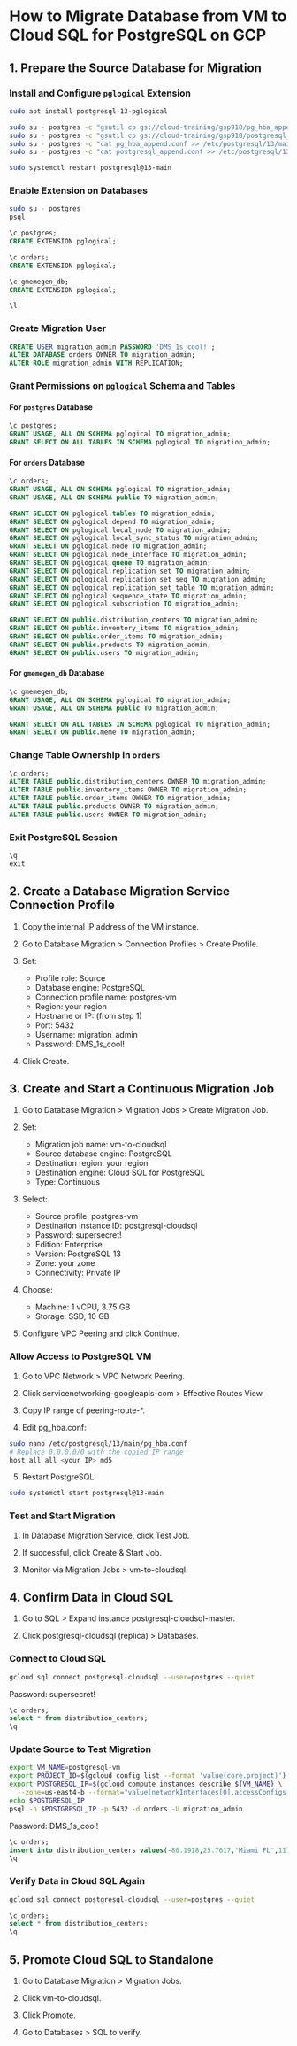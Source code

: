 
# How to Migrate Database from VM to Cloud SQL for PostgreSQL on GCP

## 1. Prepare the Source Database for Migration

### Install and Configure `pglogical` Extension

```bash
sudo apt install postgresql-13-pglogical

sudo su - postgres -c "gsutil cp gs://cloud-training/gsp918/pg_hba_append.conf ."
sudo su - postgres -c "gsutil cp gs://cloud-training/gsp918/postgresql_append.conf ."
sudo su - postgres -c "cat pg_hba_append.conf >> /etc/postgresql/13/main/pg_hba.conf"
sudo su - postgres -c "cat postgresql_append.conf >> /etc/postgresql/13/main/postgresql.conf"

sudo systemctl restart postgresql@13-main
```

### Enable Extension on Databases

```bash
sudo su - postgres
psql
```

```sql
\c postgres;
CREATE EXTENSION pglogical;

\c orders;
CREATE EXTENSION pglogical;

\c gmemegen_db;
CREATE EXTENSION pglogical;

\l
```

### Create Migration User

```sql
CREATE USER migration_admin PASSWORD 'DMS_1s_cool!';
ALTER DATABASE orders OWNER TO migration_admin;
ALTER ROLE migration_admin WITH REPLICATION;
```

### Grant Permissions on `pglogical` Schema and Tables

#### For `postgres` Database

```sql
\c postgres;
GRANT USAGE, ALL ON SCHEMA pglogical TO migration_admin;
GRANT SELECT ON ALL TABLES IN SCHEMA pglogical TO migration_admin;
```

#### For `orders` Database

```sql
\c orders;
GRANT USAGE, ALL ON SCHEMA pglogical TO migration_admin;
GRANT USAGE, ALL ON SCHEMA public TO migration_admin;

GRANT SELECT ON pglogical.tables TO migration_admin;
GRANT SELECT ON pglogical.depend TO migration_admin;
GRANT SELECT ON pglogical.local_node TO migration_admin;
GRANT SELECT ON pglogical.local_sync_status TO migration_admin;
GRANT SELECT ON pglogical.node TO migration_admin;
GRANT SELECT ON pglogical.node_interface TO migration_admin;
GRANT SELECT ON pglogical.queue TO migration_admin;
GRANT SELECT ON pglogical.replication_set TO migration_admin;
GRANT SELECT ON pglogical.replication_set_seq TO migration_admin;
GRANT SELECT ON pglogical.replication_set_table TO migration_admin;
GRANT SELECT ON pglogical.sequence_state TO migration_admin;
GRANT SELECT ON pglogical.subscription TO migration_admin;

GRANT SELECT ON public.distribution_centers TO migration_admin;
GRANT SELECT ON public.inventory_items TO migration_admin;
GRANT SELECT ON public.order_items TO migration_admin;
GRANT SELECT ON public.products TO migration_admin;
GRANT SELECT ON public.users TO migration_admin;
```

#### For `gmemegen_db` Database

```sql
\c gmemegen_db;
GRANT USAGE, ALL ON SCHEMA pglogical TO migration_admin;
GRANT USAGE, ALL ON SCHEMA public TO migration_admin;

GRANT SELECT ON ALL TABLES IN SCHEMA pglogical TO migration_admin;
GRANT SELECT ON public.meme TO migration_admin;
```

### Change Table Ownership in `orders`

```sql
\c orders;
ALTER TABLE public.distribution_centers OWNER TO migration_admin;
ALTER TABLE public.inventory_items OWNER TO migration_admin;
ALTER TABLE public.order_items OWNER TO migration_admin;
ALTER TABLE public.products OWNER TO migration_admin;
ALTER TABLE public.users OWNER TO migration_admin;
```

### Exit PostgreSQL Session

```sql
\q
exit
```

## 2. Create a Database Migration Service Connection Profile

1. Copy the internal IP address of the VM instance.

2. Go to Database Migration > Connection Profiles > Create Profile.

3. Set:
    - Profile role: Source
    - Database engine: PostgreSQL
    - Connection profile name: postgres-vm
    - Region: your region
    - Hostname or IP: (from step 1)
    - Port: 5432
    - Username: migration_admin
    - Password: DMS_1s_cool!

4. Click Create.

## 3. Create and Start a Continuous Migration Job

1. Go to Database Migration > Migration Jobs > Create Migration Job.

2. Set:
    - Migration job name: vm-to-cloudsql
    - Source database engine: PostgreSQL
    - Destination region: your region
    - Destination engine: Cloud SQL for PostgreSQL
    - Type: Continuous

3. Select:
    - Source profile: postgres-vm
    - Destination Instance ID: postgresql-cloudsql
    - Password: supersecret!
    - Edition: Enterprise
    - Version: PostgreSQL 13
    - Zone: your zone
    - Connectivity: Private IP

4. Choose:
    - Machine: 1 vCPU, 3.75 GB
    - Storage: SSD, 10 GB

5. Configure VPC Peering and click Continue.

### Allow Access to PostgreSQL VM

1. Go to VPC Network > VPC Network Peering.

2. Click servicenetworking-googleapis-com > Effective Routes View.

3. Copy IP range of peering-route-*.

4. Edit pg_hba.conf:

```bash
sudo nano /etc/postgresql/13/main/pg_hba.conf
# Replace 0.0.0.0/0 with the copied IP range
host all all <your IP> md5
```

5. Restart PostgreSQL:

```bash
sudo systemctl start postgresql@13-main
```

### Test and Start Migration

1. In Database Migration Service, click Test Job.

2. If successful, click Create & Start Job.

3. Monitor via Migration Jobs > vm-to-cloudsql.

## 4. Confirm Data in Cloud SQL

1. Go to SQL > Expand instance postgresql-cloudsql-master.

2. Click postgresql-cloudsql (replica) > Databases.

### Connect to Cloud SQL

```bash
gcloud sql connect postgresql-cloudsql --user=postgres --quiet
```

Password: supersecret!

```sql
\c orders;
select * from distribution_centers;
\q
```

### Update Source to Test Migration

```bash
export VM_NAME=postgresql-vm
export PROJECT_ID=$(gcloud config list --format 'value(core.project)')
export POSTGRESQL_IP=$(gcloud compute instances describe ${VM_NAME} \
  --zone=us-east4-b --format="value(networkInterfaces[0].accessConfigs[0].natIP)")
echo $POSTGRESQL_IP
psql -h $POSTGRESQL_IP -p 5432 -d orders -U migration_admin
```

Password: DMS_1s_cool!

```sql
\c orders;
insert into distribution_centers values(-80.1918,25.7617,'Miami FL',11);
\q
```

### Verify Data in Cloud SQL Again

```bash
gcloud sql connect postgresql-cloudsql --user=postgres --quiet
```

```sql
\c orders;
select * from distribution_centers;
\q
```

## 5. Promote Cloud SQL to Standalone

1. Go to Database Migration > Migration Jobs.

2. Click vm-to-cloudsql.

3. Click Promote.

4. Go to Databases > SQL to verify.

